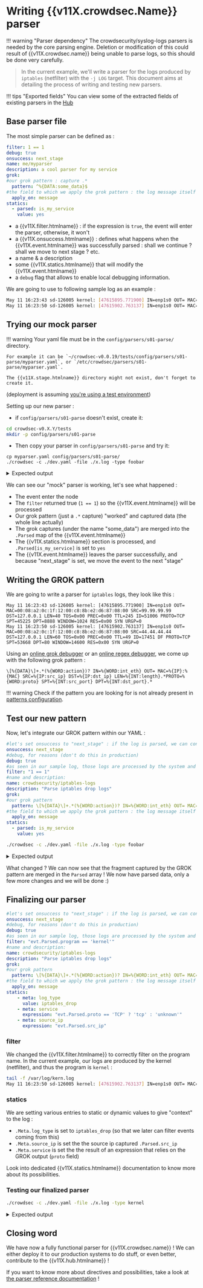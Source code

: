 # Writing {{v11X.crowdsec.Name}} parser

!!! warning "Parser dependency"
    The crowdsecurity/syslog-logs parsers is needed by the core parsing
    engine. Deletion or modification of this could result of {{v11X.crowdsec.name}}
    being unable to parse logs, so this should be done very carefully.

> In the current example, we'll write a parser for the logs produced by `iptables` (netfilter) with the `-j LOG` target.
> This document aims at detailing the process of writing and testing new parsers.

!!! tips "Exported fields"
    You can view some of the extracted fields of existing parsers in the [Hub](https://hub.crowdsec.net/fields)

## Base parser file

The most simple parser can be defined as :


```yaml
filter: 1 == 1
debug: true
onsuccess: next_stage
name: me/myparser
description: a cool parser for my service
grok:
#our grok pattern : capture .*
  pattern: ^%{DATA:some_data}$
#the field to which we apply the grok pattern : the log message itself
  apply_on: message
statics:
  - parsed: is_my_service
    value: yes
```

 - a {{v11X.filter.htmlname}} : if the expression is `true`, the event will enter the parser, otherwise, it won't
 - a {{v11X.onsuccess.htmlname}} : defines what happens when the {{v11X.event.htmlname}} was successfully parsed : shall we continue ? shall we move to next stage ? etc.
 - a name & a description
 - some {{v11X.statics.htmlname}} that will modify the {{v11X.event.htmlname}}
 - a `debug` flag that allows to enable local debugging information.


We are going to use to following sample log as an example :
```bash
May 11 16:23:43 sd-126005 kernel: [47615895.771900] IN=enp1s0 OUT= MAC=00:08:a2:0c:1f:12:00:c8:8b:e2:d6:87:08:00 SRC=99.99.99.99 DST=127.0.0.1 LEN=40 TOS=0x00 PREC=0x00 TTL=245 ID=51006 PROTO=TCP SPT=45225 DPT=8888 WINDOW=1024 RES=0x00 SYN URGP=0 
May 11 16:23:50 sd-126005 kernel: [47615902.763137] IN=enp1s0 OUT= MAC=00:08:a2:0c:1f:12:00:c8:8b:e2:d6:87:08:00 SRC=44.44.44.44 DST=127.0.0.1 LEN=60 TOS=0x00 PREC=0x00 TTL=49 ID=17451 DF PROTO=TCP SPT=53668 DPT=80 WINDOW=14600 RES=0x00 SYN URGP=0 
```

## Trying our mock parser

!!! warning
    Your yaml file must be in the `config/parsers/s01-parse/` directory.

    For example it can be `~/crowdsec-v0.0.19/tests/config/parsers/s01-parse/myparser.yaml`, or `/etc/crowdsec/parsers/s01-parse/myparser.yaml`.

    The {{v11X.stage.htmlname}} directory might not exist, don't forget to create it.

(deployment is assuming [you're using a test environment](/Crowdsec/v11/write_configurations/requirements/))

Setting up our new parser :

- if `config/parsers/s01-parse` doesn't exist, create it:

```bash
cd crowdsec-v0.X.Y/tests
mkdir -p config/parsers/s01-parse
```

- Then copy your parser in `config/parsers/s01-parse` and try it:

```
cp myparser.yaml config/parsers/s01-parse/                  
./crowdsec -c ./dev.yaml -file ./x.log -type foobar
```

<details>
  <summary>Expected output</summary>

```bash
INFO[0000] setting loglevel to info                     
INFO[11-05-2020 15:48:28] Crowdsec v0.0.18-6b1281ba76819fed4b89247a5a673c592a3a9f88
...
DEBU[0000] Event entering node                           id=dark-water name=me/myparser stage=s01-parse
DEBU[0000] eval(TRUE) '1 == 1'                           id=dark-water name=me/myparser stage=s01-parse
DEBU[0000] no ip in event, cidr/ip whitelists not checked  id=dark-water name=me/myparser stage=s01-parse
DEBU[0000] + Grok '' returned 1 entries to merge in Parsed  id=dark-water name=me/myparser stage=s01-parse
DEBU[0000] 	.Parsed['some_data'] = 'May 11 16:23:41 sd-126005 kernel: [47615893.721616] IN=enp1s0 OUT= MAC=00:08:a2:0c:1f:12:00:c8:8b:e2:d6:87:08:00 SRC=99.99.99.99 DST=127.0.0.1 LEN=40 TOS=0x00 PREC=0x00 TTL=245 ID=54555 PROTO=TCP SPT=45225 DPT=8080 WINDOW=1024 RES=0x00 SYN URGP=0 '  id=dark-water name=me/myparser stage=s01-parse
DEBU[0000] + Processing 1 statics                        id=dark-water name=me/myparser stage=s01-parse
DEBU[0000] .Parsed[is_my_service] = 'yes'                id=dark-water name=me/myparser stage=s01-parse
DEBU[0000] Event leaving node : ok                       id=dark-water name=me/myparser stage=s01-parse
DEBU[0000] move Event from stage s01-parse to s02-enrich  id=dark-water name=me/myparser stage=s01-parse
...
```
</details>


We can see our "mock" parser is working, let's see what happened :

 - The event enter the node
 - The `filter` returned true (`1 == 1`) so the {{v11X.event.htmlname}} will be processed
 - Our grok pattern (just a `.*` capture) "worked" and captured data (the whole line actually)
 - The grok captures (under the name "some_data") are merged into the `.Parsed` map of the {{v11X.event.htmlname}}
 - The {{v11X.statics.htmlname}} section is processed, and `.Parsed[is_my_service]` is set to `yes`
 - The {{v11X.event.htmlname}} leaves the parser successfully, and because "next_stage" is set, we move the event to the next "stage"

## Writing the GROK pattern

We are going to write a parser for `iptables` logs, they look like this :

```
May 11 16:23:43 sd-126005 kernel: [47615895.771900] IN=enp1s0 OUT= MAC=00:08:a2:0c:1f:12:00:c8:8b:e2:d6:87:08:00 SRC=99.99.99.99 DST=127.0.0.1 LEN=40 TOS=0x00 PREC=0x00 TTL=245 ID=51006 PROTO=TCP SPT=45225 DPT=8888 WINDOW=1024 RES=0x00 SYN URGP=0 
May 11 16:23:50 sd-126005 kernel: [47615902.763137] IN=enp1s0 OUT= MAC=00:08:a2:0c:1f:12:00:c8:8b:e2:d6:87:08:00 SRC=44.44.44.44 DST=127.0.0.1 LEN=60 TOS=0x00 PREC=0x00 TTL=49 ID=17451 DF PROTO=TCP SPT=53668 DPT=80 WINDOW=14600 RES=0x00 SYN URGP=0 

```

Using an [online grok debugger](https://grokdebug.herokuapp.com/) or an [online regex debugger](https://www.debuggex.com/), we come up with the following grok pattern :

```
\[%{DATA}\]+.*(%{WORD:action})? IN=%{WORD:int_eth} OUT= MAC=%{IP}:%{MAC} SRC=%{IP:src_ip} DST=%{IP:dst_ip} LEN=%{INT:length}.*PROTO=%{WORD:proto} SPT=%{INT:src_port} DPT=%{INT:dst_port}.*
```

!!! warning
    Check if the pattern you are looking for is not already present in [patterns configuration](https://github.com/crowdsecurity/crowdsec/tree/master/config/patterns).


## Test our new pattern

Now, let's integrate our GROK pattern within our YAML :

```yaml
#let's set onsuccess to "next_stage" : if the log is parsed, we can consider it has been dealt with
onsuccess: next_stage
#debug, for reasons (don't do this in production)
debug: true
#as seen in our sample log, those logs are processed by the system and have a progname set to 'kernel'
filter: "1 == 1"
#name and description:
name: crowdsecurity/iptables-logs
description: "Parse iptables drop logs"
grok:
#our grok pattern
  pattern: \[%{DATA}\]+.*(%{WORD:action})? IN=%{WORD:int_eth} OUT= MAC=%{IP}:%{MAC} SRC=%{IP:src_ip} DST=%{IP:dst_ip} LEN=%{INT:length}.*PROTO=%{WORD:proto} SPT=%{INT:src_port} DPT=%{INT:dst_port}.*
#the field to which we apply the grok pattern : the log message itself
  apply_on: message
statics:
  - parsed: is_my_service
    value: yes
```


```bash
./crowdsec -c ./dev.yaml -file ./x.log -type foobar
```


<details>
  <summary>Expected output</summary>

```bash
INFO[0000] setting loglevel to info                     
INFO[11-05-2020 16:18:58] Crowdsec v0.0.18-6b1281ba76819fed4b89247a5a673c592a3a9f88 
...
DEBU[0000] Event entering node                           id=lingering-breeze name=crowdsecurity/iptables-logs stage=s01-parse
DEBU[0000] eval(TRUE) '1 == 1'                           id=lingering-breeze name=crowdsecurity/iptables-logs stage=s01-parse
DEBU[0000] no ip in event, cidr/ip whitelists not checked  id=lingering-breeze name=crowdsecurity/iptables-logs stage=s01-parse
DEBU[0000] + Grok '' returned 8 entries to merge in Parsed  id=lingering-breeze name=crowdsecurity/iptables-logs stage=s01-parse
DEBU[0000] 	.Parsed['dst_port'] = '8080'                 id=lingering-breeze name=crowdsecurity/iptables-logs stage=s01-parse
DEBU[0000] 	.Parsed['action'] = ''                       id=lingering-breeze name=crowdsecurity/iptables-logs stage=s01-parse
DEBU[0000] 	.Parsed['int_eth'] = 'enp1s0'                id=lingering-breeze name=crowdsecurity/iptables-logs stage=s01-parse
DEBU[0000] 	.Parsed['src_ip'] = '99.99.99.99'         id=lingering-breeze name=crowdsecurity/iptables-logs stage=s01-parse
DEBU[0000] 	.Parsed['dst_ip'] = '127.0.0.1'           id=lingering-breeze name=crowdsecurity/iptables-logs stage=s01-parse
DEBU[0000] 	.Parsed['length'] = '40'                     id=lingering-breeze name=crowdsecurity/iptables-logs stage=s01-parse
DEBU[0000] 	.Parsed['proto'] = 'TCP'                     id=lingering-breeze name=crowdsecurity/iptables-logs stage=s01-parse
DEBU[0000] 	.Parsed['src_port'] = '45225'                id=lingering-breeze name=crowdsecurity/iptables-logs stage=s01-parse
DEBU[0000] + Processing 1 statics                        id=lingering-breeze name=crowdsecurity/iptables-logs stage=s01-parse
DEBU[0000] .Parsed[is_my_service] = 'yes'                id=lingering-breeze name=crowdsecurity/iptables-logs stage=s01-parse
DEBU[0000] Event leaving node : ok                       id=lingering-breeze name=crowdsecurity/iptables-logs stage=s01-parse
DEBU[0000] move Event from stage s01-parse to s02-enrich  id=lingering-breeze name=crowdsecurity/iptables-logs stage=s01-parse
...
```

</details>

What changed ? We can now see that the fragment captured by the GROK pattern are merged in the `Parsed` array !
We now have parsed data, only a few more changes and we will be done :)

## Finalizing our parser

```yaml
#let's set onsuccess to "next_stage" : if the log is parsed, we can consider it has been dealt with
onsuccess: next_stage
#debug, for reasons (don't do this in production)
debug: true
#as seen in our sample log, those logs are processed by the system and have a progname set to 'kernel'
filter: "evt.Parsed.program == 'kernel'"
#name and description:
name: crowdsecurity/iptables-logs
description: "Parse iptables drop logs"
grok:
#our grok pattern
  pattern: \[%{DATA}\]+.*(%{WORD:action})? IN=%{WORD:int_eth} OUT= MAC=%{IP}:%{MAC} SRC=%{IP:src_ip} DST=%{IP:dst_ip} LEN=%{INT:length}.*PROTO=%{WORD:proto} SPT=%{INT:src_port} DPT=%{INT:dst_port}.*
#the field to which we apply the grok pattern : the log message itself
  apply_on: message
statics:
    - meta: log_type
      value: iptables_drop
    - meta: service
      expression: "evt.Parsed.proto == 'TCP' ? 'tcp' : 'unknown'"
    - meta: source_ip
      expression: "evt.Parsed.src_ip"
```

### filter

We changed the {{v11X.filter.htmlname}} to correctly filter on the program name.
In the current example, our logs are produced by the kernel (netfilter), and thus the program is `kernel` :

```bash
tail -f /var/log/kern.log
May 11 16:23:50 sd-126005 kernel: [47615902.763137] IN=enp1s0 OUT= MAC=00:08:a2:0c:1f:12:00:c8:8b:e2:d6:87:08:00 SRC=44.44.44.44 DST=127.0.0.1 LEN=60 TOS=0x00 PREC=0x00 TTL=49 ID=17451 DF PROTO=TCP SPT=53668 DPT=80 WINDOW=14600 RES=0x00 SYN URGP=0 
```

### statics

We are setting various entries to static or dynamic values to give "context" to the log :

  - `.Meta.log_type` is set to `iptables_drop` (so that we later can filter events coming from this)
  - `.Meta.source_ip` is set the the source ip captured  `.Parsed.src_ip`
  - `.Meta.service` is set the the result of an expression that relies on the GROK output (`proto` field)
  
Look into dedicated {{v11X.statics.htmlname}} documentation to know more about its possibilities.


### Testing our finalized parser


```bash
./crowdsec -c ./dev.yaml -file ./x.log -type kernel
```

<details>
  <summary>Expected output</summary>
```bash
...
DEBU[0000] Event entering node                           id=shy-forest name=crowdsecurity/iptables-logs stage=s01-parse
DEBU[0000] eval(TRUE) 'evt.Parsed.program == 'kernel''   id=shy-forest name=crowdsecurity/iptables-logs stage=s01-parse
DEBU[0000] no ip in event, cidr/ip whitelists not checked  id=shy-forest name=crowdsecurity/iptables-logs stage=s01-parse
DEBU[0000] + Grok '' returned 8 entries to merge in Parsed  id=shy-forest name=crowdsecurity/iptables-logs stage=s01-parse
DEBU[0000] 	.Parsed['src_port'] = '45225'                id=shy-forest name=crowdsecurity/iptables-logs stage=s01-parse
DEBU[0000] 	.Parsed['dst_port'] = '8118'                 id=shy-forest name=crowdsecurity/iptables-logs stage=s01-parse
DEBU[0000] 	.Parsed['action'] = ''                       id=shy-forest name=crowdsecurity/iptables-logs stage=s01-parse
DEBU[0000] 	.Parsed['int_eth'] = 'enp1s0'                id=shy-forest name=crowdsecurity/iptables-logs stage=s01-parse
DEBU[0000] 	.Parsed['src_ip'] = '44.44.44.44'            id=shy-forest name=crowdsecurity/iptables-logs stage=s01-parse
DEBU[0000] 	.Parsed['dst_ip'] = '127.0.0.1'              id=shy-forest name=crowdsecurity/iptables-logs stage=s01-parse
DEBU[0000] 	.Parsed['length'] = '40'                     id=shy-forest name=crowdsecurity/iptables-logs stage=s01-parse
DEBU[0000] 	.Parsed['proto'] = 'TCP'                     id=shy-forest name=crowdsecurity/iptables-logs stage=s01-parse
DEBU[0000] + Processing 3 statics                        id=shy-forest name=crowdsecurity/iptables-logs stage=s01-parse
DEBU[0000] .Meta[log_type] = 'iptables_drop'             id=shy-forest name=crowdsecurity/iptables-logs stage=s01-parse
DEBU[0000] .Meta[service] = 'tcp'                        id=shy-forest name=crowdsecurity/iptables-logs stage=s01-parse
DEBU[0000] .Meta[source_ip] = '44.44.44.44'              id=shy-forest name=crowdsecurity/iptables-logs stage=s01-parse
DEBU[0000] Event leaving node : ok                       id=shy-forest name=crowdsecurity/iptables-logs stage=s01-parse
DEBU[0000] move Event from stage s01-parse to s02-enrich  id=shy-forest name=crowdsecurity/iptables-logs stage=s01-parse
...
```
</details>

## Closing word

We have now a fully functional parser for {{v11X.crowdsec.name}} !
We can either deploy it to our production systems to do stuff, or even better, contribute to the {{v11X.hub.htmlname}} !

If you want to know more about directives and possibilities, take a look at [the parser reference documentation](/Crowdsec/v11/references/parsers/) !

